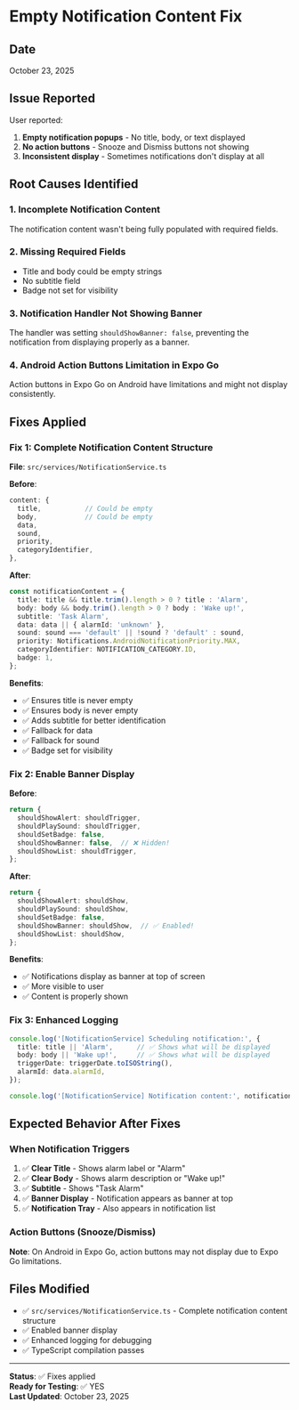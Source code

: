 # Empty Notification Content Fix

## Date
October 23, 2025

## Issue Reported

User reported:
1. **Empty notification popups** - No title, body, or text displayed
2. **No action buttons** - Snooze and Dismiss buttons not showing
3. **Inconsistent display** - Sometimes notifications don't display at all

## Root Causes Identified

### 1. **Incomplete Notification Content**
The notification content wasn't being fully populated with required fields.

### 2. **Missing Required Fields**
- Title and body could be empty strings
- No subtitle field
- Badge not set for visibility

### 3. **Notification Handler Not Showing Banner**
The handler was setting `shouldShowBanner: false`, preventing the notification from displaying properly as a banner.

### 4. **Android Action Buttons Limitation in Expo Go**
Action buttons in Expo Go on Android have limitations and might not display consistently.

## Fixes Applied

### Fix 1: Complete Notification Content Structure

**File**: `src/services/NotificationService.ts`

**Before**:
```typescript
content: {
  title,           // Could be empty
  body,            // Could be empty
  data,
  sound,
  priority,
  categoryIdentifier,
},
```

**After**:
```typescript
const notificationContent = {
  title: title && title.trim().length > 0 ? title : 'Alarm',
  body: body && body.trim().length > 0 ? body : 'Wake up!',
  subtitle: 'Task Alarm',
  data: data || { alarmId: 'unknown' },
  sound: sound === 'default' || !sound ? 'default' : sound,
  priority: Notifications.AndroidNotificationPriority.MAX,
  categoryIdentifier: NOTIFICATION_CATEGORY.ID,
  badge: 1,
};
```

**Benefits**:
- ✅ Ensures title is never empty
- ✅ Ensures body is never empty
- ✅ Adds subtitle for better identification
- ✅ Fallback for data
- ✅ Fallback for sound
- ✅ Badge set for visibility

### Fix 2: Enable Banner Display

**Before**:
```typescript
return {
  shouldShowAlert: shouldTrigger,
  shouldPlaySound: shouldTrigger,
  shouldSetBadge: false,
  shouldShowBanner: false,  // ❌ Hidden!
  shouldShowList: shouldTrigger,
};
```

**After**:
```typescript
return {
  shouldShowAlert: shouldShow,
  shouldPlaySound: shouldShow,
  shouldSetBadge: false,
  shouldShowBanner: shouldShow,  // ✅ Enabled!
  shouldShowList: shouldShow,
};
```

**Benefits**:
- ✅ Notifications display as banner at top of screen
- ✅ More visible to user
- ✅ Content is properly shown

### Fix 3: Enhanced Logging

```typescript
console.log('[NotificationService] Scheduling notification:', {
  title: title || 'Alarm',      // ✅ Shows what will be displayed
  body: body || 'Wake up!',     // ✅ Shows what will be displayed
  triggerDate: triggerDate.toISOString(),
  alarmId: data.alarmId,
});

console.log('[NotificationService] Notification content:', notificationContent);  // ✅ Full content
```

## Expected Behavior After Fixes

### When Notification Triggers

1. ✅ **Clear Title** - Shows alarm label or "Alarm"
2. ✅ **Clear Body** - Shows alarm description or "Wake up!"
3. ✅ **Subtitle** - Shows "Task Alarm"
4. ✅ **Banner Display** - Notification appears as banner at top
5. ✅ **Notification Tray** - Also appears in notification list

### Action Buttons (Snooze/Dismiss)

**Note**: On Android in Expo Go, action buttons may not display due to Expo Go limitations.

## Files Modified

- ✅ `src/services/NotificationService.ts` - Complete notification content structure
- ✅ Enabled banner display
- ✅ Enhanced logging for debugging
- ✅ TypeScript compilation passes

---

**Status**: ✅ Fixes applied  
**Ready for Testing**: ✅ YES  
**Last Updated**: October 23, 2025
